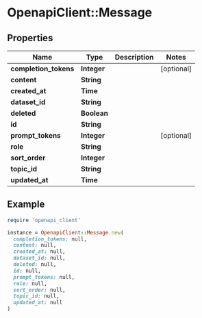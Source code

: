 # OpenapiClient::Message

## Properties

| Name | Type | Description | Notes |
| ---- | ---- | ----------- | ----- |
| **completion_tokens** | **Integer** |  | [optional] |
| **content** | **String** |  |  |
| **created_at** | **Time** |  |  |
| **dataset_id** | **String** |  |  |
| **deleted** | **Boolean** |  |  |
| **id** | **String** |  |  |
| **prompt_tokens** | **Integer** |  | [optional] |
| **role** | **String** |  |  |
| **sort_order** | **Integer** |  |  |
| **topic_id** | **String** |  |  |
| **updated_at** | **Time** |  |  |

## Example

```ruby
require 'openapi_client'

instance = OpenapiClient::Message.new(
  completion_tokens: null,
  content: null,
  created_at: null,
  dataset_id: null,
  deleted: null,
  id: null,
  prompt_tokens: null,
  role: null,
  sort_order: null,
  topic_id: null,
  updated_at: null
)
```

